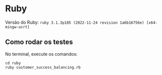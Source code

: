 # Ruby
Versão do Ruby: `ruby 3.1.3p185 (2022-11-24 revision 1a6b16756e) [x64-mingw-ucrt]`

## Como rodar os testes

No terminal, execute os comandos:

```
cd ruby
ruby customer_success_balancing.rb
```